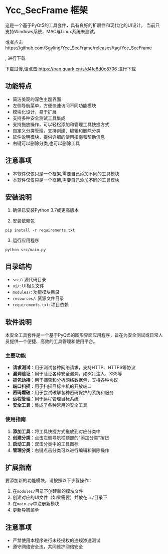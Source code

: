 # Ycc_SecFrame 框架

这是一个基于PyQt5的工具套件，具有良好的扩展性和现代化的UI设计。
当前只支持Windows系统，MAC与Linux系统未测试。

或者点击https://github.com/Sgyling/Ycc_SecFrame/releases/tag/Ycc_SecFrame

,    进行下载

下载过慢,请点击:https://pan.quark.cn/s/d4fc8d0c8706  进行下载



## 功能特点
- 简洁美观的深色主题界面
- 左侧导航菜单，方便快速访问不同功能模块
- 模块化设计，易于扩展
- 支持多种安全测试工具集成
- 支持拖放操作，可以轻松添加和管理工具快捷方式
- 自定义分类管理，支持创建、编辑和删除分类
- 软件说明模块，提供详细的使用指南和帮助信息
- 右键可以删除分类,也可以删除工具

## 注意事项
 - 本软件仅仅只是一个框架,需要自己添加不同的工具模块
 - 本软件仅仅只是一个框架,需要自己添加不同的工具模块


## 安装说明

1. 确保已安装Python 3.7或更高版本

2. 安装依赖包
```
pip install -r requirements.txt
```

3. 运行应用程序
```
python src/main.py
```

## 目录结构
- `src/`: 源代码目录
- `ui/`: UI相关文件
- `modules/`: 功能模块目录
- `resources/`: 资源文件目录
- `requirements.txt`: 项目依赖

## 软件说明

本安全工具套件是一个基于PyQt5的图形界面应用程序，旨在为安全测试或日常人员提供一个便捷、高效的工具管理和使用平台。

### 主要功能
- **请求测试**：用于测试各种网络请求，支持HTTP、HTTPS等协议
- **漏洞验证**：用于验证各种安全漏洞，如SQL注入、XSS等
- **抓包劫持**：用于捕获和分析网络数据包，支持各种协议
- **端口扫描**：用于扫描目标主机的开放端口
- **密码爆破**：用于尝试破解各种密码保护的系统和服务
- **远程管理**：用于远程管理目标系统
- **安全工具**：集成了各种常用的安全工具

### 使用指南
1. **添加工具**：将工具快捷方式拖放到对应分类中
2. **创建分类**：点击左侧导航栏顶部的"添加分类"按钮
3. **启动工具**：双击分类中的工具图标
4. **管理分类**：右键点击分类可以进行编辑和删除操作

## 扩展指南

要添加新的功能模块，请按照以下步骤操作：

1. 在`modules/`目录下创建新的模块文件
2. 创建对应的UI文件（如果需要）并放在`ui/`目录下
3. 在`main.py`中注册新模块
4. 更新导航菜单

## 注意事项
- 严禁使用本程序进行未经授权的违规渗透测试
- 遵守网络安全法，共同维护网络安全